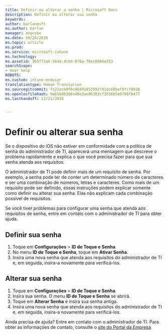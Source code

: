 ```yaml
---
title: Definir ou alterar a senha | Microsoft Docs
description: Definir ou alterar sua senha
keywords: 
author: barlanmsft
ms.author: barlan
manager: angrobe
ms.date: 10/24/2016
ms.topic: article
ms.prod: 
ms.service: microsoft-intune
ms.technology: 
ms.assetid: 365f72a6-564d-4cbd-8f0a-70ec80b6e253
searchScope:
- User help
ROBOTS: 
ms.custom: intune-enduser
translationtype: Human Translation
ms.sourcegitcommit: fc22acb9f0c08491852592f41dc60bef0fcf0928
ms.openlocfilehash: 9e616d6368a40e3ae06303cf3556b5e0760fb477
ms.lasthandoff: 12/21/2016


---
```


# <a name="set-or-change-your-passcode"></a>Definir ou alterar sua senha

Se o dispositivo do iOS não estiver em conformidade com a política de senha do administrador de TI, aparecerá uma mensagem que descreve o problema rapidamente e explica o que você precisa fazer para que sua senha atenda aos requisitos.

O administrador de TI pode definir mais de um requisito de senha. Por exemplo, a senha pode ter de conter um determinado número de caracteres e ser uma combinação de números, letras e caracteres. Como mais de um requisito pode ser definido, essas instruções podem explicar somente como definir ou alterar sua senha. Elas não explicam cada combinação possível de requisitos.

Se você tiver problemas para configurar uma senha que atenda aos requisitos de senha, entre em contato com o administrador de TI para obter ajuda.

## <a name="set-your-passcode"></a>Definir sua senha

1. Toque em **Configurações** > **ID de Toque e Senha**.
2. No menu **ID de Toque e Senha**, toque em **Ativar Senha**.
3. Insira uma nova senha que atenda aos requisitos do administrador de TI e, em seguida, insira-a novamente para verificá-los.

## <a name="change-your-passcode"></a>Alterar sua senha

1. Toque em **Configurações** > **ID de Toque e Senha**.
2. Insira sua senha. O menu **ID de Toque e Senha** se abrirá.
2. Toque em **Alterar Senha** e insira sua senha antiga.
3. Insira uma nova senha que atenda aos requisitos do administrador de TI e, em seguida, insira-a novamente para verificá-los.

Ainda precisa de ajuda? Entre em contato com o administrador de TI. Para obter as informações de contato, consulte o [site do Portal da Empresa](http://portal.manage.microsoft.com).

